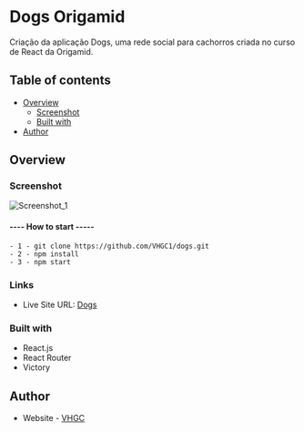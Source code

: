 # Dogs Origamid

Criação da aplicação Dogs, uma rede social para cachorros criada no curso de React da Origamid.

## Table of contents

- [Overview](#overview)
  - [Screenshot](#screenshot)
  - [Built with](#built-with)
- [Author](#author)


## Overview

### Screenshot

![Screenshot_1](https://user-images.githubusercontent.com/54951281/146179571-149a00cd-a24d-4daf-baf9-9d118b72c16b.png)

#### ---- How to start -----
    
    - 1 - git clone https://github.com/VHGC1/dogs.git
    - 2 - npm install
    - 3 - npm start

### Links

- Live Site URL: [Dogs](https://dogs-vhgc1.vercel.app/)

### Built with

- React.js
- React Router
- Victory

## Author

- Website - [VHGC](https://github.com/VHGC1)



